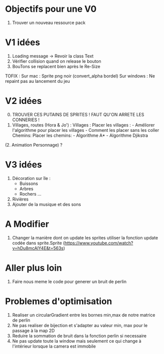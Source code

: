 Objectifs pour une V0
======================
1. Trouver un nouveau ressource pack

V1 idées
=========
1. Loading message -> Revoir la class Text
2. Vérifier collision quand on release le bouton
3. BouTons se replacent bien après le Re-Size


TOFIX : 
    Sur mac : 
        Sprite png noir (convert_alpha bordel)
    Sur windows : 
        Ne repaint pas au lancement du jeu





V2 idées
========
0. TROUVER CES PUTAINS DE SPRITES ! FAUT QU'ON ARRETE LES CONNERIES ! 
1. Villages, routes (Hora & Jo') :
    Villages : 
        Placer les villages : 
            - Améliorer l'algorithme pour placer les villages
            - Comment les placer sans les coller
    Chemins:
        Placer les chemins:
            - Algorithme A*
            - Algorithme Djikstra 
    
(2. Animation Personnage) ?

V3 idées
==========
1. Décoration sur île  : 
    - Buissons
    - Arbres
    - Rochers ...
2. Rivières
3. Ajouter de la musique et des sons


A Modifier
===========
1. Changer la manière dont on update les sprites utiliser la fonction update codée dans sprite.Sprite (https://www.youtube.com/watch?v=hDu8mcAlY4E&t=563s)

Aller plus loin
===============
1. Faire nous meme le code pour generer un bruit de perlin

Problemes d'optimisation
========================

1. Realiser un circularGradient entre les bornes min,max de notre matrice de perlin
2. Ne pas realiser de bijection et s'adapter au valeur min, max pour le passage à la map 2D
3. Reduire la sommation de bruit dans la fonction perlin si necessaire
4. Ne pas update toute la window mais seulement ce qui change à l'intérieur lorsque la camera est immobile
